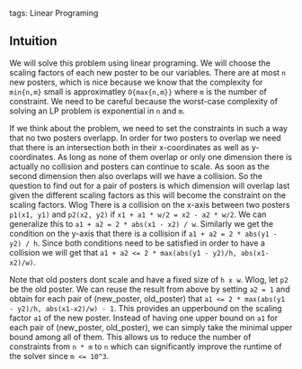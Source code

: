 tags: Linear Programing

## Intuition
We will solve this problem using linear programing. We will choose the scaling factors of each new poster to be our variables. There are at most `n` new posters, which is nice because we know that the complexity for `min{n,m}` small is approximatley `O{max{n,m}}` where `m` is the number of constraint. We need to be careful because the worst-case complexity of solving an LP problem is exponential in `n` and `m`.

If we think about the problem, we need to set the constraints in such a way that no two posters overlapp. In order for two posters to overlap we need that there is an intersection both in their x-coordinates as well as y-coordinates. As long as none of them overlap or only one dimension there is actually no collision and posters can continue to scale. As soon as the second dimension then also overlaps will we have a collision. So the question to find out for a pair of posters is which dimension will overlap last given the different scaling factors as this will become the constraint on the scaling factors.
Wlog There is a collision on the x-axis between two posters `p1(x1, y1)` and `p2(x2, y2)` if `x1 + a1 * w/2 = x2 - a2 * w/2`. We can generalize this to `a1 + a2 = 2 * abs(x1 - x2) / w`. Similarly we get the condition on the y-axis that there is a collision if `a1 + a2 = 2 * abs(y1 - y2) / h`. Since both conditions need to be satisfied in order to have a collision we will get that `a1 + a2 <= 2 * max(abs(y1 - y2)/h, abs(x1-x2)/w)`.

Note that old posters dont scale and have a fixed size of `h x w`. Wlog, let `p2` be the old poster. We can reuse the result from above by setting `a2 = 1` and obtain for each pair of (new_poster, old_poster) that `a1 <= 2 * max(abs(y1 - y2)/h, abs(x1-x2)/w) - 1`. This provides an upperbound on the scaling factor `a1` of the new poster. Instead of having one upper bound on `a1` for each pair of (new_poster, old_poster), we can simply take the minimal upper bound among all of them. This allows us to reduce the number of constraints from `n * m` to `n` which can significantly improve the runtime of the solver since `m <= 10^3`.